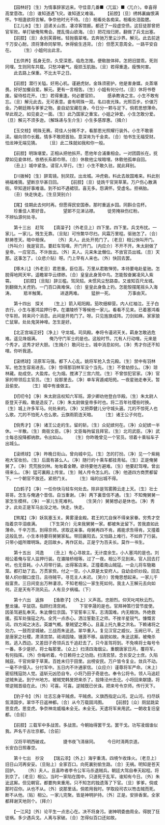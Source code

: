 <!-- { "loadSidebar": true } -->
　　【园林好】〔生〕为情事辞家远来。守佳音几番■〈兀监〉■〈兀介〉。幸喜得高堂意改。〔合〕谁知道遇飞灾。谁知道又难谐。 
　　【前腔】〔旦〕绣帏裏幽恨满怀。乍相逢欲将言解。争奈他时光不待。〔合〕相看处各痴呆。相看处泪盈腮。 
　　【江儿水】〔生〕迢递关山苦。凄凉客馆捱。都还了一段虚空债。这狂徒那曾把官军败。单打破俺鸳鸯会。搅乱情山欲海。〔合〕把花烛归房。翻做了兵戈出塞。 
　　【前腔】〔旦〕永别芙蓉帐。轻抛翡翠堆。去奔驰万里尘沙界。解元。此去前途千万安心耐。须将薄命同挈带。休得偷生违背。〔合〕但愿天意周全。一路平安自在。 
　　〔生〕小姐何出此言。 

　　【五供养】孤身无奈。久受深恩。临危怎推。便敎肢体碎。怎把旧盟乖。死则同埋。生则同车共载。只愁冲暑气。瘦损玉肌胎。〔旦〕若得重逢。瘦憔何害。 
　　此去路上保重。不比太平之日。 

　　【前腔】潜行关隘。好用心机。谨避虎豺。金珠须密护。他是害身媒。炎蒸堪畏。好好加餐自爱。解元。更有一言相吿。〔生〕小姐有何分付。〔旦〕休将书卷废。留待桂花开。〔生〕若得重逢。何必要官阶。 
　　感承教诲之言。小生不敢有忘。〔旦〕解元此去。无可表意。妾有明珠一双。名曰夜光珠。光照百步。价値万金。乃朝廷赐与爹爹之物。妾自幼宝藏在身。今日分一颗与足下。倘若思想薄命。举此观之。如见妾之一面。〔生〕此乃国家之重宝。小姐之钟爱。小生怎敢分爱。〔旦〕解元不须多逊。〔解珠递与生介生〕小生多感厚惠。〔揖介〕 

　　【玉交枝】明珠无赛。荷佳人分赐不才。看那恩光照耀行装外。小生不敢亵渎。缀向领巾长戴。情多不敢把首抬。意深肯为千金卖。〔合〕怕书生无福受财。怕龙神无端见猜。 
　　〔旦〕此二珠就如我和你一般。 

　　【前腔】明珠堪爱。正相从把他拆开。愿他年合浦重相会。一对团圆长在。抚摩如见妾体材。依栖长系郞巾带。〔合〕休敎他尘埃暗埋。休敎他孤单自回。 
　　〔丑上〕城中紧急。请官人早行。〔生〕小生不敢久驻。就此拜别。 

　　【川拨棹】〔生〕辞鸾镜。别凤钗。出龙城。冲虎砦。料此去故国难来。料此别祸福难猜。望断京华甚日回。 
　　【前腔】〔旦〕徒跣千官哭草莱。万户伤心散满街。早知道好事难谐。到不如不遇裙钗。喜无多。怨满怀。受虚名。担祸胎。 
　　〔丑〕快走快走。〔生旦哭别介〕 

　　【尾】佳期此去何时再。但愿得民安国泰。那时重返乡园。同斟合卺杯。 
　　珍重佳人寄好音。　　　　望郞不见涕沾襟。 
　　徒劳掩袂伤红粉。　　　　不辨仙源何处寻。 

　　第十三出　赶驾 
　　【滴溜子】〔外老旦上〕四下里。四下里。兵戈布扰。一家儿。一家儿。残生无靠。〔旦贴〕可怜繁华尽扫。风霜万里程。驱驰怎了。〔合〕默祷苍天。暗中相保。 
　　〔外〕夫人。此处开苑门了。〔老旦〕相公快叫开门。〔外叫介〕我是官员。要赶车驾哩。开门开门。〔内应介〕不开不开。朱太尉做了皇帝。一应官员。不许放出。〔外〕夫人。元来朱泚僭位。不放官员出城。〔旦〕天那。这事怎了。〔众悲介贴〕呀。门上早有人来也。〔外〕快回去罢。 

　　【啄木儿】〔外老旦〕君恩重。臣位高。万里从君敢惮劳。本待要电赴星驰。怎脱得地网天牢。遥瞻翠华云缥缈。〔合〕皇皇此身笼中鸟。怎能彀奋翼凌风入紫霄。 
　　【前腔】〔旦贴〕辞兰槛。驾凤轺。未惯风尘愁路杳。又谁知百尺龙城。到翻做九关虎豹。一门百口眞难保。〔合〕皇皇此身鱼上钓。怎能彀摆尾摇头入海涛。 
　　羝羊触篱。　　　　进退两难。 
　　猛拚一死。　　　　万事由天。 

　　第十四出　探关 
　　〔生上〕箭入昭阳殿。笳吹细柳营。内人红袖泣。王子白衣行。小生与塞鸿监押行李。在灞陵桥下等候他一家儿。看看不见来。已着塞鸿看守车担。转来问个消息。此间是开苑门了。呀。只见旌旗成阵。刀剑如麻。家家狼亡鼠窜。处处鬼哭神嘷。怎生是好。 

　　【北正宫端正好】〔净上〕守龙城。司凤殿。奉将令谨闭天关。羁身怎敢逃危难。遥见烽烟满。 
　　俺乃守门军士的是也。这般时节。兀有人行动哩。元来是个秀才。这秀才好大胆。〔生揖介〕敢问壮士。城中消息如何。〔净〕秀才你还不知哩。你听我道。 

　　【滚绣球】泾原军马强。都下人心乱。姚将军抢入含元殿。〔生〕禁中有羽林军。他怎生容易进去。〔净〕惊得那羽林军没个当先。〔生〕不曾劫掠么。〔净〕琼林藏。劫成空。大盈库。化为烟。搅沸了三宫六院。〔生〕不曾惊犯官家。〔净〕官家的带领后主官员。〔生〕投那里去。〔净〕单车宵遁咸阳苑。一夜星驰走奉天。暂且偷安。 
　　〔生〕城中有谁做主。 

　　【叨叨令】〔净〕朱太尉且权知六军班。源少卿劝他登白华殿。〔生〕朱太尉人臣登天子殿。敢是造反了。〔净〕朱太尉做皇帝多时也。将二百年社稷些时换。〔生〕城上许多军马。何处来的。〔净〕又把莽健儿分守城头遍。兀的不惊死人也么歌。兀的不怕死人也么歌。云旗雨箭连天暗。 
　　〔生〕诸王公子何在。 

　　【倘秀才】〔净〕诸王公走的生。留的斩。〔生〕众妃嫔何在。〔净〕众妃嫔一半休。一半散。〔生〕南衙文臣。〔净〕文臣每拘留且拜官。〔生〕北司武臣。〔净〕武士每总投降都纳款。令出如山。 
　　〔生〕你昨晚曾见一个官员。领着十乘毡车子出城么。 

　　【滚绣球】〔净〕昨晚日衔山。曾向城中见。〔生〕怎的打扮。〔净〕见一个紫絁袍大官妆扮。〔生〕后面有甚么人。〔净〕随行的十乘车都挂靑毡。〔生〕正是俺舅舅了。〔净〕荒荒脱剑林。匆匆着金鞭。欲待要他方避难。〔生〕他要赶驾哩。曾出得来么。〔净〕猛可裏殿上传宣。〔生〕贼人传令怎么的。〔净〕他道四方商贾都留下。一个朝官不放还。紧把门关。 
　　〔生〕端的出城不得。 

　　【白鹤子】〔净〕一任你快马轻车何处去。除非是驾雾腾云走上天。〔生〕壮士哥哥。怎生与俺通个音信。自当重谢。〔净〕两下裏音信不通。〔生〕不知俺舅舅一家怎生模样。〔净〕一家儿生死难判。 
　　〔生哭介〕舅舅想必是休也。〔净〕秀才。此处正是军马出没之地。快走。快走。 

　　【煞尾】〔净〕妖氛塞玉关。黄雾漫金殿。君王的兀自保不得亲家眷。穷秀才空指着京华泪痕满。 
　　〔下生哭介〕元来我舅舅一家。都被朱泚留下。苦我直如此薄命。千辛万苦。到得京师。求取这亲事。母舅再四不肯。甫能求吿得肯。又撞着这般乱世。小生本待要将舅舅家私。带回襄阳去。又怕路上难行。不如弃了行装。只带小姐所赠明珠。走回故乡。再作区处。正是宁为百夫长。莫作一书生。 


　　第十五出　鸿逸 
　　〔丑上〕有心寻故主。无计度余生。小人塞鸿的是也。刘相公着俺与官人监押行装。在灞陵桥相等。过了一夜。相公不见到来。官人回去打听。也无音耗。小人将带行装。出得客店来。正撞着南山贼寇。一会儿将车駞箱笼。都打劫了去。万贯家赀。付之一空。小人原是太安府人。自幼会织纱段。回去替人织纱餬口度日。且待贼平。寻觅主人未迟。〔哭介〕苦俺思想起来。一家儿千般富贵。三日间变出万种凄凉。不知老相公一家生死如何。我主人王解元去向如何。正是天有不测风云。人有旦夕祸福。〔下〕 


　　第十六出　返旆 
　　【渔歌子】〔外上〕义声高。忠胆烈。仰天叱咤秋云烈。整龙骧。平鼠窃。指顾扫淸宫阙。 
　　下官李晟的是也。官拜神策行营节度使。因圣驾避乱奉天。朱泚僭位京国。下官誓率三军。志淸国难。内无粮饷。外绝救援。孤军处强寇之内。全凭一点赤心。洒泣誓勤王之师。不挫半星锐气。慷慨言词。四方闻之决志。英雄气槪。羣贼望之寒心。且喜上托九重之洪名。下赖诸将之効力。一鼓而坚城破。三战而朱泚逃。翠华重入。复见汉官之威仪。玉阙已平。还是唐家之社稷。肃淸宫禁。祗谒园陵。锺簴不移。庙貌如故。朱泚这厮。被俺杀败。逃入西边。又差田子奇领兵五千追赶去了。只今圣驾将到。不免唤将士每号令一番。多少是好。将士每那里。〔众上〕扫淸四海烟尘。重覩唐家日月。覆将军。有何指挥。〔外〕你每听着。今日赖将士之功勋。扫淸宫禁。念长安之士庶。久陷贼庭。千官尙窜于草莱。百姓未归于田里。出榜安民。万户皆令复业。敛兵不动。一毫不许侵入。分付军中。五日内不许通家信。〔众应介〕谨尊将军严命。〔末上〕密招残寇防人觉。遥斩元凶恐自专。小将乃田子奇是也。奉令公将令。领人马追赶逆贼朱泚。到宁州地方。被贼党韩旻把来杀了。投降泾州去讫。小将回来献捷。将带逆贼首级在此。〔外〕可喜。可喜。逆贼旣已伏诛。把来号令京师。传行天下。 

　　【豹子令】〔外〕壮志忘身平贼虏。平贼虏。义旗西指定山河。定山河。扫尽妖氛淸国步。翠华不日返神都。〔合〕从今万载固鸿图。 
　　【前腔】〔众〕厕鼠跳梁思变虎。思变虎。争奈神龙威福未全无。未全无。天遣将军来用武。一朝收复旧皇都。〔合前〕 

　　【前腔】三载军中多战苦。多战苦。今朝始得罢干戈。罢干戈。功写凌烟谁似我。声名千古壮京都。〔合前〕 

　　汉将平明西破戎。　　　　捷书夜飞淸昼同。 
　　今日时淸两京道。　　　　长安白日照春空。 

　　第十七出　抄没 
　　【瑞云浓】〔外上〕海宇重淸。四境乍收烽火。〔老旦上〕旧日山河再安妥。〔旦贴上〕全家百口。向死裏别偷生路。〔合〕无祸。明知是苍天回护。 
　　〔外〕夫人。且喜昨者李令公军马杀退贼兵。朝廷大驾自奉天起程。将到京了。〔老旦〕相公。当时一家陷在围中。只道死于乱军。谁知有今日。〔外〕朱泚这厮。但见朝官。都要拘来重用。只不知怎的独遗落了下官。〔旦〕爹爹。倘或那时召你。从也不从。〔外〕说那里话。倘若用我时。学取段司农以笏击贼而死。断不从他。〔贴〕相公。一家儿完聚。皆是神明护持。〔外〕正是。安排香案。全家都拜谢天地则个。〔拜介〕 

　　【一江风】〔外〕论平生一点忠心在。决不将身污。谢神明委曲周全。得脱了狂徒祸。多少遇兵戈。人离与家破。〔合〕怎得似百口还如故。 
